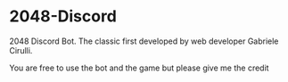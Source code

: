 # 2048-Discord
2048 Discord Bot. The classic first developed by web developer Gabriele Cirulli.


You are free to use the bot and the game but please give me the credit
